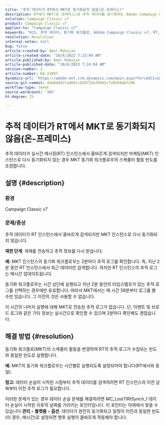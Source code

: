 ```yaml
---
title: "추적 데이터가 RT에서 MKT로 동기화되지 않음(온-프레미스)"
description: RT에서 MKT(온-프레미스)로 추적 데이터를 동기화하는 Adobe Campaign Classic 문제를 해결하는 방법에 대해 알아봅니다.
solution: Campaign Classic v7
product: Campaign Classic v7
applies-to: "Campaign Classic v7"
keywords: "KCS, 추적 데이터, 동기화 워크플로, Adobe Campaign Classic v7, RT, MKT"
resolution: Resolution
internal-notes: null
bug: false
article-created-by: Amol Mahajan
article-created-date: "10/6/2023 7:23:09 AM"
article-published-by: Amol Mahajan
article-published-date: "10/6/2023 7:24:04 AM"
version-number: 2
article-number: KA-22897
dynamics-url: "https://adobe-ent.crm.dynamics.com/main.aspx?forceUCI=1&pagetype=entityrecord&etn=knowledgearticle&id=bd79232d-1964-ee11-be6e-6045bd006ce9"
source-git-commit: dab0d491fa469cc920722bf6945cf28594ebf2d0
workflow-type: tm+mt
source-wordcount: '365'
ht-degree: 2%

---
```


# 추적 데이터가 RT에서 MKT로 동기화되지 않음(온-프레미스)


추적 데이터가 실시간 메시징(RT) 인스턴스에서 올바르게 검색되지만 마케팅(MKT) 인스턴스로 다시 동기화되지 않는 경우 MKT 동기화 워크플로우의 스케줄러 활동 빈도를 조정합니다.

## 설명 {#description}


### 환경

Campaign Classic v7



### 문제/증상

추적 데이터가 RT 인스턴스에서 올바르게 검색되지만 MKT 인스턴스로 다시 동기화되지 않습니다.



<b>재현 단계</b>: 게재를 전송하고 추적 정보를 다시 받습니다.



<b>예:</b> MKT 인스턴스의 동기화 워크플로우는 2분마다 추적 로그를 확인합니다. 즉, 지난 2분 동안 RT 인스턴스에서 최근 데이터만 검색합니다. 하지만 RT 인스턴스의 추적 로그는 매시간 업데이트됩니다.

동기화 워크플로우는 시간 상단에 실행되고 지난 2분 동안의 타임스탬프가 있는 추적 로그를 선택하는 경우에만 유효합니다. 따라서 MKT에서는 매 시간 58분부터 로그를 볼 수만 있습니다. 그 이전의 것은 사용할 수 없습니다.

이 시간의 나머지 실행에 대해 MKT로 전송된 추적 로그가 없습니다. 단, 이벤트 및 브로드 로그와 같은 기타 정보는 실시간으로 확인할 수 있으며 2분마다 확인해도 괜찮습니다.


## 해결 방법 {#resolution}


동기화 워크플로(MKT)의 스케줄러 활동을 변경하여 RT의 추적 로그가 수집되는 빈도와 동일한 빈도로 실행합니다.

<b>예:</b> MKT의 동기화 워크플로우는 시간별로 실행되도록 설정되어야 합니다(RT에서와 동일).

<b>참고:</b> 데이터 손실이 시작된 시점부터 추적 데이터를 검색하려면 RT 인스턴스의 이전 날짜부터 이전 추적 로그가 필요합니다.

이러한 문제가 있는 경우 데이터 손실 문제를 해결하려면 *MC_LastTlRtSynch_1* 데이터 손실이 시작된 이후의 날짜를 가리키는 포인터입니다. 이 포인터는 아래에서 찾을 수 있습니다 <b>관리</b> `>`  <b>플랫폼</b> `>`  <b>옵션</b>. 데이터가 완전히 동기화되고 일정이 이전과 동일한 빈도(이 경우, 매시간)로 설정되면 향후 실행이 올바르게 작동해야 합니다.

